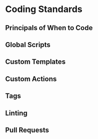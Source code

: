 # Coding Standards

## Principals of When to Code

## Global Scripts

## Custom Templates

## Custom Actions

## Tags

## Linting

## Pull Requests